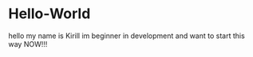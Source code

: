 # Hello-World
hello my name is Kirill im beginner in development and want to start this way NOW!!! 
